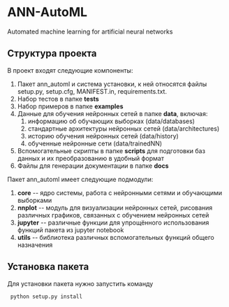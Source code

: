 # ANN-AutoML

Automated machine learning for artificial neural networks

## Структура проекта

В проект входят следующие компоненты:
1. Пакет ann_automl и система установки, к ней относятся файлы setup.py, setup.cfg, MANIFEST.in,
requirements.txt.
2. Набор тестов в папке **tests**
3. Набор примеров в папке **examples**
4. Данные для обучения нейронных сетей в папке **data**, включая:
   1. информацию об обучающих выборках (data/databases)
   2. стандартные архитектуры нейронных сетей (data/architectures) 
   3. историю обучения нейронных сетей (data/history)
   4. обученные нейронные сети (data/trainedNN)
5. Вспомогательные скрипты в папке **scripts** для подготовки баз данных и их преобразованию в удобный формат  
6. Файлы для генерации документации в папке **docs**

Пакет ann_automl имеет следующие подмодули:
1. **core** -- ядро системы, работа с нейронными сетями и обучающими выборками
2. **nnplot** -- модуль для визуализации нейронных сетей, рисования различных графиков, связанных с обучением нейронных сетей
3. **jupyter** -- различные функции для упрощённого использования функций пакета из jupyter notebook
4. **utils** -- библиотека различных вспомогательных функций общего назначения 

## Установка пакета

Для установки пакета нужно запустить команду 
```bash
 python setup.py install
```

